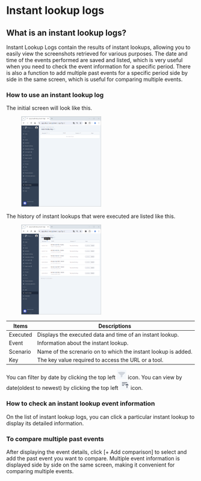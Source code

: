 # Instant lookup logs

## What is an instant lookup logs?
Instant Lookup Logs contain the results of instant lookups, allowing you to easily view the screenshots retrieved for various purposes. The date and time of the events performed are saved and listed, which is very useful when you need to check the event information for a specific period.
There is also a function to add multiple past events for a specific period side by side in the same screen, which is useful for comparing multiple events.

### How to use an instant lookup log

The initial screen will look like this.

<figure><img src="../../.gitbook/assets/instant_lookup_home_en.png" width="50%"></figure>

The history of instant lookups that were executed are listed like this.

<figure><img src="../../.gitbook/assets/instantlookup_withdata_en.png" width="50%"></figure>

| Items | Descriptions |
| - | - |
| Executed | Displays the executed data and time of an instant lookup. |
| Event | Information about the instant lookup. |
| Scenario | Name of the screnario on to which the instant lookup is added. |
| Key | The key value required to access the URL or a tool. |

You can filter by date by clicking the top left ![](../../.gitbook/assets/filter_icon.png) icon.
You can view by date(oldest to newest) by clicking the top left ![](../../.gitbook/assets/sort_icon_latest_to_oldest.png) icon.

### How to check an instant lookup event information

On the list of instant lookup logs, you can click a particular instant lookup to display its detailed information. 

### To compare multiple past events
After displaying the event details, click [+ Add comparison] to select and add the past event you want to compare.
Multiple event information is displayed side by side on the same screen, making it convenient for comparing multiple events.